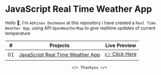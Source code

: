 


# JavaScript Real Time Weather App

Hello 👋, I'm `Abhinav Deshmane` at this repository i have created a `Real Time Weather App`. using API `OpenWeatherMap` to give realtime updates of current temperature

|  #  | Projects                                                                                                  | Live Preview                                                                                |
| :-: | --------------------------------------------------------------------------------------------------------- | ------------------------------------------------------------------------------------------- |
| 01  | [JavaScript Real Time Weather App](https://github.com/abhinavmdeshmane/Weather-App) | [👉 Click Here](https://abhinavmdeshmane.github.io/Weather-App/) |



                                  </> Thankyou </>

